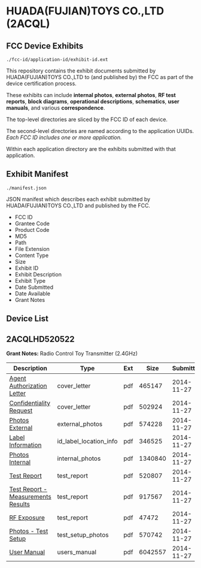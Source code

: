 # HUADA(FUJIAN)TOYS CO.,LTD (2ACQL)
## FCC Device Exhibits

```
./fcc-id/application-id/exhibit-id.ext
```

This repository contains the exhibit documents submitted by HUADA(FUJIAN)TOYS CO.,LTD to (and published by) the FCC as part of the device certification process.

These exhibits can include **internal photos**, **external photos**, **RF test reports**, **block diagrams**, **operational descriptions**, **schematics**, **user manuals**, and various **correspondence**.

The top-level directories are sliced by the FCC ID of each device.

The second-level directories are named according to the application UUIDs. *Each FCC ID includes one or more application.*

Within each application directory are the exhibits submitted with that application. 

## Exhibit Manifest

```
./manifest.json
```

JSON manifest which describes each exhibit submitted by HUADA(FUJIAN)TOYS CO.,LTD and published by the FCC.

- FCC ID
- Grantee Code
- Product Code
- MD5
- Path
- File Extension
- Content Type
- Size
- Exhibit ID
- Exhibit Description
- Exhibit Type
- Date Submitted
- Date Available
- Grant Notes

## Device List
## 2ACQLHD520522
**Grant Notes:** Radio Control Toy Transmitter (2.4GHz)

| Description | Type | Ext | Size | Submitted | Available |
| ----------- | ---- | --- | ---- | --------- | --------- |
| [Agent Authorization Letter](2ACQLHD520522/1601b131de1ff66b598471d047ae11db/2457273.pdf) | cover_letter | pdf | 465147 | 2014-11-27 | 2014-11-27 |
| [Confidentiality Request](2ACQLHD520522/1601b131de1ff66b598471d047ae11db/2457274.pdf) | cover_letter | pdf | 502924 | 2014-11-27 | 2014-11-27 |
| [Photos External](2ACQLHD520522/1601b131de1ff66b598471d047ae11db/2457268.pdf) | external_photos | pdf | 574228 | 2014-11-27 | 2014-11-27 |
| [Label Information](2ACQLHD520522/1601b131de1ff66b598471d047ae11db/2457267.pdf) | id_label_location_info | pdf | 346525 | 2014-11-27 | 2014-11-27 |
| [Photos Internal](2ACQLHD520522/1601b131de1ff66b598471d047ae11db/2457269.pdf) | internal_photos | pdf | 1340840 | 2014-11-27 | 2014-11-27 |
| [Test Report](2ACQLHD520522/1601b131de1ff66b598471d047ae11db/2457270.pdf) | test_report | pdf | 520807 | 2014-11-27 | 2014-11-27 |
| [Test Report - Measurements Results](2ACQLHD520522/1601b131de1ff66b598471d047ae11db/2457271.pdf) | test_report | pdf | 917567 | 2014-11-27 | 2014-11-27 |
| [RF Exposure](2ACQLHD520522/1601b131de1ff66b598471d047ae11db/2457640.pdf) | test_report | pdf | 47472 | 2014-11-27 | 2014-11-27 |
| [Photos - Test Setup](2ACQLHD520522/1601b131de1ff66b598471d047ae11db/2457272.pdf) | test_setup_photos | pdf | 570742 | 2014-11-27 | 2014-11-27 |
| [User Manual](2ACQLHD520522/1601b131de1ff66b598471d047ae11db/2457639.pdf) | users_manual | pdf | 6042557 | 2014-11-27 | 2014-11-27 |
